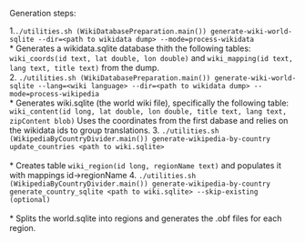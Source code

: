 Generation steps:

1.```./utilities.sh (WikiDatabasePreparation.main()) generate-wiki-world-sqlite --dir=<path to wikidata dump> --mode=process-wikidata```<br/> 
    * Generates a wikidata.sqlite database thith the following tables: ```wiki_coords(id text, lat double, lon double)``` and ```wiki_mapping(id text, lang text, title text)``` from the dump.  
2. ```./utilities.sh (WikiDatabasePreparation.main()) generate-wiki-world-sqlite --lang=<wiki language> --dir=<path to wikidata dump> --mode=process-wikipedia```<br/> 
    * Generates wiki.sqlite (the world wiki file), specifically the following table: ```wiki_content(id long, lat double, lon double, title text, lang text, zipContent blob)``` Uses the coordinates from the first dabase and relies on the wikidata ids to group translations.
3. ```./utilities.sh (WikipediaByCountryDivider.main()) generate-wikipedia-by-country update_countries <path to wiki.sqlite>```<br/>  
    * Creates table ```wiki_region(id long, regionName text)``` and populates it with mappings id->regionName
4. ```./utilities.sh (WikipediaByCountryDivider.main()) generate-wikipedia-by-country generate_country_sqlite <path to wiki.sqlite> --skip-existing (optional)```<br/>  
    * Splits the world.sqlite into regions and generates the .obf files for each region.
